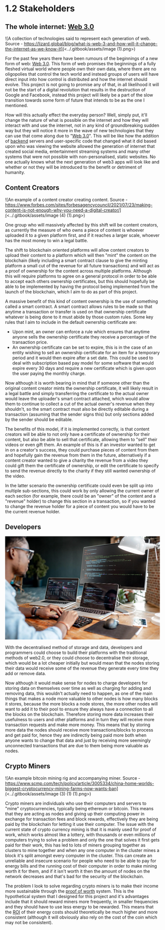 # 1.2 Stakeholders

## The whole internet: [Web 3.0](../terminology.md#web-3.0)

![A collection of technologies said to represent each generation of web. Source - https://lizard.global/blog/what-is-web-3-and-how-will-it-change-the-internet-as-we-know-it](<../.gitbook/assets/image (1).png>)

For the past few years there have been rumours of the beginnings of a new form of web: [Web 3.0](../terminology.md#web-3.0). This form of web promises the beginnings of a fully fleshed virtual world where people own their own data, where there are no oligopolies that control the tech world and instead groups of users will have direct input into how control is distributed and how the internet should evolve. This project is not going to promise any of that, in all likelihood it will not be the start of a digital revolution that results in the destruction of Google and Facebook, instead this project will likely be a part of the slow transition towards some form of future that intends to be as the one I mentioned.

How will this actually effect the everyday person? Well, simply put, it'll change the nature of what is possible on the internet and how they will interact with and use the internet, not in any kind of groundbreaking sudden way but they will notice it more in the wave of new technologies that they can use that come along due to "[Web 3.0](../terminology.md#web-3.0)". This will be like how the addition of [backend](../terminology.md#backend-server) servers and user-specific code that changed what it did based upon who was viewing the website allowed the generation of internet that created social media, entertainment streaming systems and many other systems that were not possible with non-personalised, static websites. No one actually knows what the next generation of web3 apps will look like and whether or not they will be introduced to the benefit or detriment of humanity.

## Content Creators

![An example of a content creator creating content. Source - https://www.forbes.com/sites/forbesagencycouncil/2021/07/23/making-content-is-not-enough-why-you-need-a-digital-creator/](<../.gitbook/assets/image (4) (1).png>)

One group who will massively affected by this shift will be content creators, as currently the measure of who owns a piece of content is whoever uploaded it to a given platform first, and if it reaches a larger scale, whoever has the most money to win a legal battle.

The shift to blockchain oriented platforms will allow content creators to upload their content to a platform which will then "mint" the content on the blockchain (likely including a smart contract clause to give the minting platform a small cut of the revenue for all future transactions) and will act as a proof of ownership for the content across multiple platforms. Although this will require platforms to agree on a general protocol in order to be able to accept each others ownership certificates, but this should hopefully be able to be implemented by having the protocol being implemented from the launch of the blockchain, which I aim to do as part of this project.

A massive benefit of this kind of content ownership is the use of something called a smart contract. A smart contract allows rules to be made so that anytime a transaction or transfer is used on that ownership certificate whatever is being done to it must abide by those custom rules. Some key rules that I aim to include in the default ownership certificate are:&#x20;

* Upon mint, an owner can enforce a rule which ensures that anytime anyone sells the ownership certificate they receive a percentage of the transaction price.
* An ownership certificate can be set to expire, this is in the case of an entity wishing to sell an ownership certificate for an item for a temporary period and it would then expire after a set date. This could be used to deal with subscription based pay model for some software that would expire every 30 days and require a new certificate which is given upon the user paying the monthly charge.

Now although it is worth bearing in mind that if someone other than the original content creator mints the ownership certificate, it will likely result in a legal battle and simply transferring the certificate to the actual owner would leave the uploader's smart contract attached, which would allow them to continue to collect a cut of the actual owner's revenue when they shouldn't, so the smart contract must also be directly editable during a transaction (assuming that the sender signs this) but only sections added by the sender should be editable.

The benefits of this model, if it is implemented correctly, is that content creators will be able to not only have a certificate of ownership for their content, but also be able to sell that certificate, allowing them to "sell" their videos or even gift them. An example of this is if an investor wanted to get in on a creator's success, they could purchase pieces of content from them and hopefully gain the revenue from them in the future, alternatively if a content creator wanted to give a charity the revenue from a video they could gift them the certificate of ownership, or edit the certificate to specify to send the revenue directly to the charity if they still wanted ownership of the video.

In the latter scenario the ownership certificate could even be split up into multiple sub-sections, this could work by only allowing the current owner of each section (for example, there could be an "owner" of the content and a "revenue" holder) to change this section in a transaction, so if you wanted to change the revenue holder for a piece of content you would have to be the current revenue holder.

## Developers

![Average Developer](<../.gitbook/assets/image (2) (1).png>)

With the decentralised method of storage and data, developers and programmers could choose to build their platforms with the traditional methods of web2.0, or they could choose to decentralise their storage, which would be a lot cheaper initially but would mean that the nodes storing their data would receive some of the revenue they generate every time they add or remove data.

Now although it would make sense for nodes to charge developers for storing data on themselves over time as well as charging for adding and removing data, this wouldn't actually need to happen, as one of the main things that makes a node more valuable to other nodes is how many blocks it stores, because the more blocks a node stores, the more other nodes will want to add it to their pool to ensure they always have a connection to all the blocks on the blockchain. Therefore storing more data increases their usefulness to users and other platforms and in turn they will receive more transaction requests and make more money. This means that by storing more data the nodes should receive more transactions/blocks to process and get paid for, hence they are indirectly being paid more both when anyone wants to change that data and just by receiving more seemingly unconnected transactions that are due to them being more valuable as nodes.

## Crypto Miners

![An example bitcoin mining rig and accompanying miner. Source - https://www.scmp.com/tech/policy/article/3005334/china-home-worlds-biggest-cryptocurrency-mining-farms-now-wants-ban](<../.gitbook/assets/image (3) (1) (1).png>)

Crypto miners are individuals who use their computers and servers to "mine" cryptocurrencies, typically being ethereum or bitcoin. This means that they are acting as nodes and giving up their computing power in exchange for transaction fees and block rewards, effectively they are being paid by the blockchain for letting it use their computer. The issue with the current state of crypto currency mining is that it is mainly used for proof of work, which works almost like a lottery, with thousands or even millions of computers trying to solve a problem and only the one that solves it first gets paid for their work, this has led to lots of miners grouping together as clusters to mine together and when any one computer in the cluster mines a block it's split amongst every computer in the cluster. This can create an unreliable and insecure scenario for people who need to be able to pay for energy bills and the running cost of their computer in order to make mining worth it for them, and if it isn't worth it then the amount of nodes on the network decreases and that's bad for the security of the blockchain.

The problem I look to solve regarding crypto miners is to make their income more sustainable through the [proof of worth](../notes/proof-of-worth-the-bullet-point-summary..md) system. This is the hypothetical system that I designed for this project and it's advantages include that it should reward miners more frequently, in smaller frequencies and they should have to use less energy to be rewarded. This means that the [ROI](../terminology.md#roi) of their energy costs should theoretically be much higher and more consistent (although it will obviously also rely on the cost of the coin which may not be consistent).
